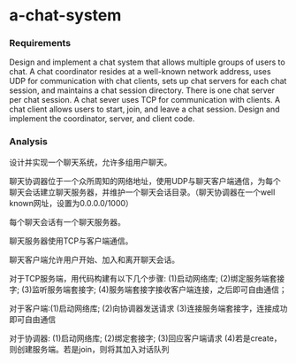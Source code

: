 # a-chat-system

### **Requirements**

Design and implement a chat system that allows multiple groups of users to chat. A chat coordinator resides at a well-known network address, uses UDP for communication with chat clients, sets up chat servers for each chat session, and maintains a chat session directory. There is one chat server per chat session. A chat sever uses TCP for communication with clients. A chat client allows users to start, join, and leave a chat session. Design and implement the coordinator, server, and client code.

### **Analysis**

设计并实现一个聊天系统，允许多组用户聊天。

聊天协调器位于一个众所周知的网络地址，使用UDP与聊天客户端通信，为每个聊天会话建立聊天服务器，并维护一个聊天会话目录。（聊天协调器在一个well known网址，设置为0.0.0.0/1000）

 每个聊天会话有一个聊天服务器。

聊天服务器使用TCP与客户端通信。

聊天客户端允许用户开始、加入和离开聊天会话。

对于TCP服务端，用代码构建有以下几个步骤:
 (1)启动网络库;
 (2)绑定服务端套接字;
 (3)监听服务端套接字;
 (4)服务端套接字接收客户端连接，之后即可自由通信；

对于客户端:(1)启动网络库;
 (2)向协调器发送请求
 (3)连接服务端套接字，连接成功即可自由通信

对于协调器:
 (1)启动网络库;
 (2)绑定套接字;
 (3)回应客户端请求
 (4)若是create，则创建服务端。若是join，则将其加入对话队列
